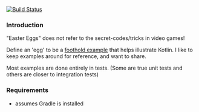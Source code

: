 
[![Build Status](https://travis-ci.org/codetojoy/easter_eggs_for_kotlin.svg?branch=master)](https://travis-ci.org/codetojoy/easter_eggs_for_kotlin)

### Introduction

"Easter Eggs" does not refer to the secret-codes/tricks in video games! 

Define an 'egg' to be a [foothold example](http://sscce.org) that helps illustrate Kotlin. I like to keep examples around for reference, and want to share. 

Most examples are done entirely in tests. (Some are true unit tests and others are closer to integration tests)

### Requirements

* assumes Gradle is installed
